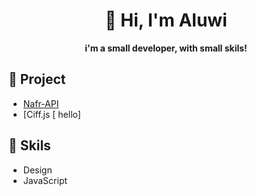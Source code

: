 <div align="center">
  <h1>👋 Hi, I'm Aluwi</h1>
  <b>i'm a small developer, with small skils!</b>
</div>

## 🧰 Project
- [Nafr-API](https://github.com/Aluwi/NafrAPI)
- [Ciff.js \[ hello\] 

## 🔧 Skils
- Design
- JavaScript

## 